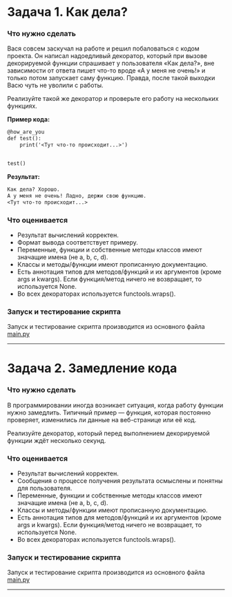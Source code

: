# Задача 1. Как дела?
### Что нужно сделать

Вася совсем заскучал на работе и решил побаловаться с кодом проекта. Он написал надоедливый декоратор, который при вызове декорируемой функции спрашивает у пользователя «Как дела?», вне зависимости от ответа пишет что-то вроде «А у меня не очень!» и только потом запускает саму функцию. Правда, после такой выходки Васю чуть не уволили с работы.

Реализуйте такой же декоратор и проверьте его работу на нескольких функциях.

**Пример кода:**
```markdown
@how_are_you
def test():
    print('<Тут что-то происходит...>')


test()
```


**Результат:**
```markdown
Как дела? Хорошо.
А у меня не очень! Ладно, держи свою функцию.
<Тут что-то происходит...>
```
### Что оценивается

* Результат вычислений корректен.
* Формат вывода соответствует примеру.
* Переменные, функции и собственные методы классов имеют значащие имена (не a, b, c, d).
* Классы и методы/функции имеют прописанную документацию.
* Есть аннотация типов для методов/функций и их аргументов (кроме args и kwargs). Если функция/метод ничего не возвращает, то используется None.
* Во всех декораторах используется functools.wraps().

### Запуск и тестирование скрипта
Запуск и тестирование скрипта производится из основного файла [main.py](main.py)
____


# Задача 2. Замедление кода
### Что нужно сделать

В программировании иногда возникает ситуация, когда работу функции нужно замедлить. Типичный пример — функция, которая постоянно проверяет, изменились ли данные на веб-странице или её код.

Реализуйте декоратор, который перед выполнением декорируемой функции ждёт несколько секунд.
### Что оценивается

* Результат вычислений корректен.
* Сообщения о процессе получения результата осмыслены и понятны для пользователя.
* Переменные, функции и собственные методы классов имеют значащие имена (не a, b, c, d).
* Классы и методы/функции имеют прописанную документацию.
* Есть аннотация типов для методов/функций и их аргументов (кроме args и kwargs). Если функция/метод ничего не возвращает, то используется None.
* Во всех декораторах используется functools.wraps().
### Запуск и тестирование скрипта
Запуск и тестирование скрипта производится из основного файла [main.py](main.py)
____